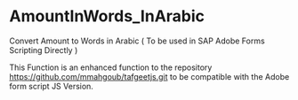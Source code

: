 # AmountInWords_InArabic
Convert Amount to Words in Arabic ( To be used in SAP Adobe Forms Scripting Directly )

This Function is an enhanced function to the repository https://github.com/mmahgoub/tafgeetjs.git
to be compatible with the Adobe form script JS Version.
